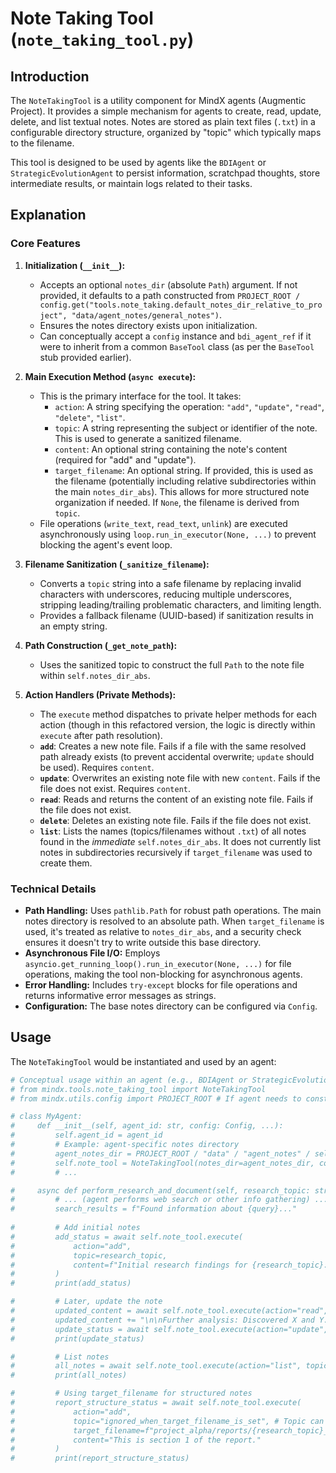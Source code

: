 # Note Taking Tool (`note_taking_tool.py`)

## Introduction

The `NoteTakingTool` is a utility component for MindX agents (Augmentic Project). It provides a simple mechanism for agents to create, read, update, delete, and list textual notes. Notes are stored as plain text files (`.txt`) in a configurable directory structure, organized by "topic" which typically maps to the filename.

This tool is designed to be used by agents like the `BDIAgent` or `StrategicEvolutionAgent` to persist information, scratchpad thoughts, store intermediate results, or maintain logs related to their tasks.

## Explanation

### Core Features

1.  **Initialization (`__init__`):**
    *   Accepts an optional `notes_dir` (absolute `Path`) argument. If not provided, it defaults to a path constructed from `PROJECT_ROOT / config.get("tools.note_taking.default_notes_dir_relative_to_project", "data/agent_notes/general_notes")`.
    *   Ensures the notes directory exists upon initialization.
    *   Can conceptually accept a `config` instance and `bdi_agent_ref` if it were to inherit from a common `BaseTool` class (as per the `BaseTool` stub provided earlier).

2.  **Main Execution Method (`async execute`):**
    *   This is the primary interface for the tool. It takes:
        -   `action`: A string specifying the operation: `"add"`, `"update"`, `"read"`, `"delete"`, `"list"`.
        -   `topic`: A string representing the subject or identifier of the note. This is used to generate a sanitized filename.
        -   `content`: An optional string containing the note's content (required for "add" and "update").
        -   `target_filename`: An optional string. If provided, this is used as the filename (potentially including relative subdirectories within the main `notes_dir_abs`). This allows for more structured note organization if needed. If `None`, the filename is derived from `topic`.
    *   File operations (`write_text`, `read_text`, `unlink`) are executed asynchronously using `loop.run_in_executor(None, ...)` to prevent blocking the agent's event loop.

3.  **Filename Sanitization (`_sanitize_filename`):**
    *   Converts a `topic` string into a safe filename by replacing invalid characters with underscores, reducing multiple underscores, stripping leading/trailing problematic characters, and limiting length.
    *   Provides a fallback filename (UUID-based) if sanitization results in an empty string.

4.  **Path Construction (`_get_note_path`):**
    *   Uses the sanitized topic to construct the full `Path` to the note file within `self.notes_dir_abs`.

5.  **Action Handlers (Private Methods):**
    *   The `execute` method dispatches to private helper methods for each action (though in this refactored version, the logic is directly within `execute` after path resolution).
    *   **`add`**: Creates a new note file. Fails if a file with the same resolved path already exists (to prevent accidental overwrite; `update` should be used). Requires `content`.
    *   **`update`**: Overwrites an existing note file with new `content`. Fails if the file does not exist. Requires `content`.
    *   **`read`**: Reads and returns the content of an existing note file. Fails if the file does not exist.
    *   **`delete`**: Deletes an existing note file. Fails if the file does not exist.
    *   **`list`**: Lists the names (topics/filenames without `.txt`) of all notes found in the *immediate* `self.notes_dir_abs`. It does not currently list notes in subdirectories recursively if `target_filename` was used to create them.

### Technical Details

-   **Path Handling:** Uses `pathlib.Path` for robust path operations. The main notes directory is resolved to an absolute path. When `target_filename` is used, it's treated as relative to `notes_dir_abs`, and a security check ensures it doesn't try to write outside this base directory.
-   **Asynchronous File I/O:** Employs `asyncio.get_running_loop().run_in_executor(None, ...)` for file operations, making the tool non-blocking for asynchronous agents.
-   **Error Handling:** Includes `try-except` blocks for file operations and returns informative error messages as strings.
-   **Configuration:** The base notes directory can be configured via `Config`.

## Usage

The `NoteTakingTool` would be instantiated and used by an agent:

```python
# Conceptual usage within an agent (e.g., BDIAgent or StrategicEvolutionAgent)
# from mindx.tools.note_taking_tool import NoteTakingTool
# from mindx.utils.config import PROJECT_ROOT # If agent needs to construct a specific notes_dir

# class MyAgent:
#     def __init__(self, agent_id: str, config: Config, ...):
#         self.agent_id = agent_id
#         # Example: agent-specific notes directory
#         agent_notes_dir = PROJECT_ROOT / "data" / "agent_notes" / self.agent_id 
#         self.note_tool = NoteTakingTool(notes_dir=agent_notes_dir, config=config) 
#         # ...

#     async def perform_research_and_document(self, research_topic: str, query: str):
#         # ... (agent performs web search or other info gathering) ...
#         search_results = f"Found information about {query}..." 
        
#         # Add initial notes
#         add_status = await self.note_tool.execute(
#             action="add", 
#             topic=research_topic, 
#             content=f"Initial research findings for {research_topic}:\n{search_results}"
#         )
#         print(add_status)

#         # Later, update the note
#         updated_content = await self.note_tool.execute(action="read", topic=research_topic)
#         updated_content += "\n\nFurther analysis: Discovered X and Y."
#         update_status = await self.note_tool.execute(action="update", topic=research_topic, content=updated_content)
#         print(update_status)

#         # List notes
#         all_notes = await self.note_tool.execute(action="list", topic="") # Topic is ignored for list
#         print(all_notes)

#         # Using target_filename for structured notes
#         report_structure_status = await self.note_tool.execute(
#             action="add",
#             topic="ignored_when_target_filename_is_set", # Topic can be for logging but filename takes precedence
#             target_filename=f"project_alpha/reports/{research_topic}_section1.txt",
#             content="This is section 1 of the report."
#         )
#         print(report_structure_status)
